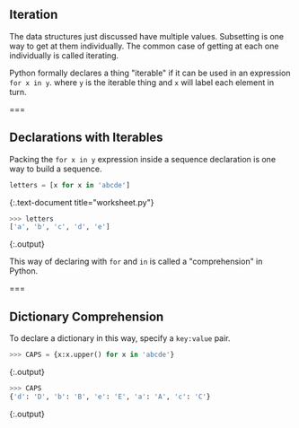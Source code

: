 ---
---

## Iteration

The data structures just discussed have multiple values. Subsetting is one way to get at them individually. The common case of getting at each one individually is called iterating.

Python formally declares a thing "iterable" if it can be used in an expression `for x in y`. where `y` is the iterable thing and `x` will label each element in turn.

===

## Declarations with Iterables

Packing the `for x in y` expression inside a sequence declaration is one way to build a sequence.


~~~python
letters = [x for x in 'abcde']
~~~
{:.text-document title="worksheet.py"}



~~~python
>>> letters
['a', 'b', 'c', 'd', 'e']
~~~
{:.output}



This way of declaring with `for` and `in` is called a "comprehension" in Python.

===

## Dictionary Comprehension

To declare a dictionary in this way, specify a `key:value` pair.


~~~python
>>> CAPS = {x:x.upper() for x in 'abcde'}
~~~
{:.output}



~~~python
>>> CAPS
{'d': 'D', 'b': 'B', 'e': 'E', 'a': 'A', 'c': 'C'}
~~~
{:.output}


